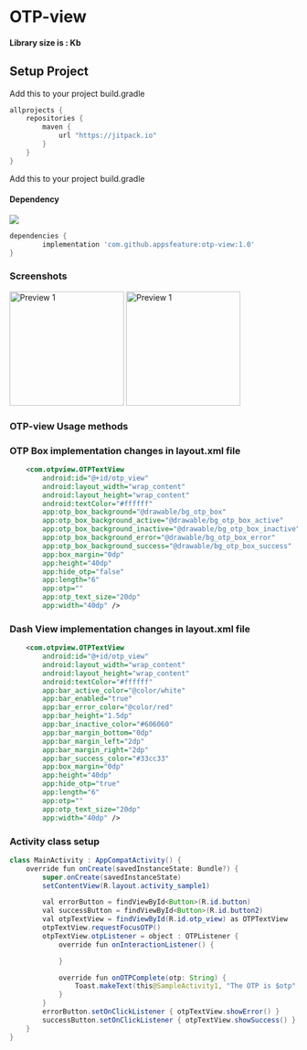 # OTP-view

#### Library size is : Kb
  
## Setup Project

Add this to your project build.gradle
``` gradle
allprojects {
    repositories {
        maven {
            url "https://jitpack.io"
        }
    }
}
```

Add this to your project build.gradle

#### Dependency
[![](https://jitpack.io/v/appsfeature/otp-view.svg)](https://jitpack.io/#appsfeature/otp-view)
```gradle
dependencies {
        implementation 'com.github.appsfeature:otp-view:1.0'
}
```

### Screenshots
<p align="left">
    <img src="https://raw.githubusercontent.com/appsfeature/otp-view/master/screenshots/screenshot_1.png" alt="Preview 1" width="200" />
    <img src="https://raw.githubusercontent.com/appsfeature/otp-view/master/screenshots/screenshot_2.png" alt="Preview 1" width="200" />
</p>

### OTP-view Usage methods

### OTP Box implementation changes in layout.xml file
```xml
    <com.otpview.OTPTextView
        android:id="@+id/otp_view"
        android:layout_width="wrap_content"
        android:layout_height="wrap_content"
        android:textColor="#ffffff"
        app:otp_box_background="@drawable/bg_otp_box"
        app:otp_box_background_active="@drawable/bg_otp_box_active"
        app:otp_box_background_inactive="@drawable/bg_otp_box_inactive"
        app:otp_box_background_error="@drawable/bg_otp_box_error"
        app:otp_box_background_success="@drawable/bg_otp_box_success"
        app:box_margin="0dp"
        app:height="40dp"
        app:hide_otp="false"
        app:length="6"
        app:otp=""
        app:otp_text_size="20dp"
        app:width="40dp" />
```


### Dash View implementation changes in layout.xml file
```xml
    <com.otpview.OTPTextView
        android:id="@+id/otp_view"
        android:layout_width="wrap_content"
        android:layout_height="wrap_content"
        android:textColor="#ffffff"
        app:bar_active_color="@color/white"
        app:bar_enabled="true"
        app:bar_error_color="@color/red"
        app:bar_height="1.5dp"
        app:bar_inactive_color="#606060"
        app:bar_margin_bottom="0dp"
        app:bar_margin_left="2dp"
        app:bar_margin_right="2dp"
        app:bar_success_color="#33cc33"
        app:box_margin="0dp"
        app:height="40dp"
        app:hide_otp="true"
        app:length="6"
        app:otp=""
        app:otp_text_size="20dp"
        app:width="40dp" />
```

### Activity class setup
```java
class MainActivity : AppCompatActivity() {
    override fun onCreate(savedInstanceState: Bundle?) {
        super.onCreate(savedInstanceState)
        setContentView(R.layout.activity_sample1)

        val errorButton = findViewById<Button>(R.id.button)
        val successButton = findViewById<Button>(R.id.button2)
        val otpTextView = findViewById(R.id.otp_view) as OTPTextView
        otpTextView.requestFocusOTP()
        otpTextView.otpListener = object : OTPListener {
            override fun onInteractionListener() {

            }

            override fun onOTPComplete(otp: String) {
                Toast.makeText(this@SampleActivity1, "The OTP is $otp", Toast.LENGTH_SHORT).show()
            }
        }
        errorButton.setOnClickListener { otpTextView.showError() }
        successButton.setOnClickListener { otpTextView.showSuccess() }
    }
}
```


